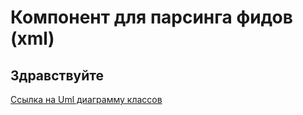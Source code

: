# Компонент для парсинга фидов (xml)
## Здравствуйте

[Ссылка на Uml диаграмму классов]([https://drive.google.com/file/d/1MiLD1phRSm2S8iJpIbALDMqGoOXsy4vC/view?usp=sharing](https://viewer.diagrams.net/?tags=%7B%7D&highlight=0000ff&edit=_blank&layers=1&nav=1&title=a.drawio#Uhttps%3A%2F%2Fdrive.google.com%2Fuc%3Fid%3D1MiLD1phRSm2S8iJpIbALDMqGoOXsy4vC%26export%3Ddownload))

